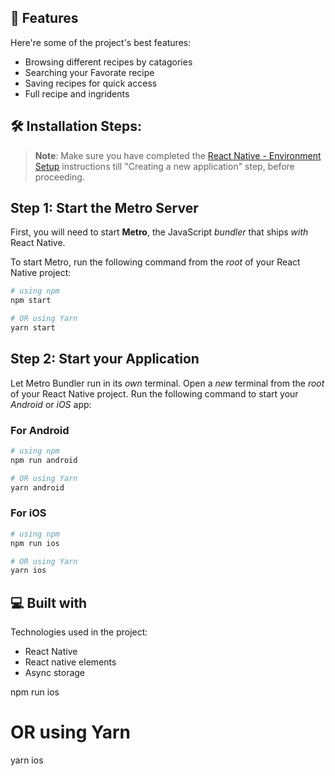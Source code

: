 <h2>🧐 Features</h2>

Here're some of the project's best features:

*   Browsing different recipes by catagories 
*   Searching your Favorate recipe 
*   Saving recipes for quick access
*   Full recipe and ingridents 


<h2>🛠️ Installation Steps:</h2>

>**Note**: Make sure you have completed the [React Native - Environment Setup](https://reactnative.dev/docs/environment-setup) instructions till "Creating a new application" step, before proceeding.

## Step 1: Start the Metro Server

First, you will need to start **Metro**, the JavaScript _bundler_ that ships _with_ React Native.

To start Metro, run the following command from the _root_ of your React Native project:

```bash
# using npm
npm start

# OR using Yarn
yarn start
```

## Step 2: Start your Application

Let Metro Bundler run in its _own_ terminal. Open a _new_ terminal from the _root_ of your React Native project. Run the following command to start your _Android_ or _iOS_ app:

### For Android

```bash
# using npm
npm run android

# OR using Yarn
yarn android
```

### For iOS

```bash
# using npm
npm run ios

# OR using Yarn
yarn ios
```

<h2>💻 Built with</h2>

Technologies used in the project:

*   React Native
*   React native elements
*   Async storage

npm run ios

# OR using Yarn
yarn ios
```

